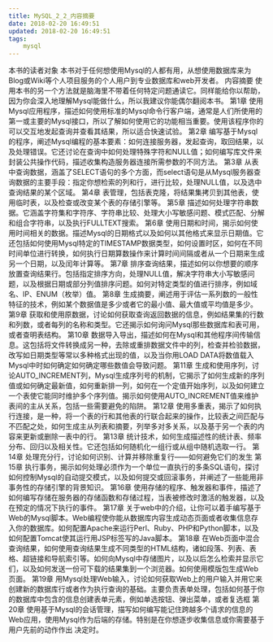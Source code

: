 ```yaml
---
title: MySQL_2_2_内容摘要
date: 2018-02-20 16:49:51
updated: 2018-02-20 16:49:51
tags:
	mysql
---
```

本书的读者对象
本书对于任何想使用Mysql的人都有用，从想使用数据库来为Blog或Wiki等个人项目服务的个人用户到专业数据库和web开发者。
内容摘要
使用本书的另一个方法就是脑海里不带着任何特定问题通读它。同样能给你以帮助，因为你会深入地理解Mysql能做什么，所以我建议你能偶尔翻阅本书。
第1章
使用Mysql应用程序，描述如何使用标准的Mysql命令行客户端，通常是人们所使用的第一或主要的Mysql接口，所以了解如何使用它的功能相当重要。使用该程序你的可以交互地发起查询并查看其结果，所以适合快速试验。
第2章
编写基于Mysql的程序，阐述Mysql编程的基本要素：如何连接服务器，发起查询，取回结果，以及处理错误。它还讨论在查询中如何处理特殊字符和NULL值；如何编写库文件来封装公共操作代码，描述收集构造服务器连接所需参数的不同方法。
第3章
从表中查询数据，涵盖了SELECT语句的多个方面，而select语句是从Mysql服务器查询数据的主要手段：指定你想检索的列和行，进行比较，处理NULL值，以及选中查询结果的某个区域。
第4章
表管理，包括表克隆，将结果集拷贝到其他表，使用临时表，以及检查或改变某个表的存储引擎等。
第5章
描述如何处理字符串数据。它涵盖字符集和字符序、字符串比较、处理大小写敏感问题、模式匹配、分解和组合字符串，以及执行FULLTEXT搜索。
第6章
使用日期和时间，揭示如何使用时间相关的数据。描述Mysql的日期格式以及如何以其他格式来显示日期值。它还包括如何使用Mysql特定的TIMESTAMP数据类型，如何设置时区，如何在不同时间单位进行转换，如何执行日期算数操作来计算时间间隔或者从一个日期来生成另一个日期，以及闰年计算等。
第7章
排序查询结果，描述如何以你想要的顺序放置查询结果行。包括指定排序方向，处理NULL值，解决字符串大小写敏感问题，以及根据日期或部分列值排序问题。如何对特定类型的值进行排序，例如域名、IP、ENUM（枚举）值。
第8章
生成摘要，阐述用于评估一系列数的一般性特征的技术，例如某个数据值是多少或者它的最小值、最大值或平均值是多少。
第9章
获取和使用原数据，讨论如何获取查询返回数据的信息，例如结果集的行数和列数，或者每列的名称和类型。它还揭示如何询问Mysql那些数据库和表可用，或者查明表结构。
第10章
数据导入导出，描述如何在Mysql和其他程序间传输信息。这包括将文件转换成另一种，去除或重排数据文件中的列，检查并检验数据，改写如日期类型等常以多种格式出现的值，以及当你用LOAD DATA将数值载入Mysql中时如何确定如何确定哪些数值会导致问题。
第11章
生成和使用序列，讨论AUTO_INCREMENT列，Mysql生成序列号的机制，它揭示了如何生成新的序列值或如何确定最新值，如何重新排一列，如何在一个定值开始序列，以及如何建立一个表使它能同时维护多个序列值。揭示如何使用AUTO_INCREMENT值来维护表间的主从关系，包括一些需要避免的陷阱。
第12章
使用多重表，揭示了如何执行连接，是一种，将一个表的行和其他表的行联合起来的操作，比较表之间匹配与不匹配之处，如何生成主从列表和摘要，列举多对多关系，以及基于另一个表的内容来更新或删除一表中的行。
第13章
统计技术，如何生成描述性的统计表、频率分布、回归以及相关性。它还包括如何随机化一组行或从组中随机选取一行。
第14章
处理充分行，讨论如何识别、计算并移除重复行——如何避免它们的发生
第15章
执行事务，揭示如何处理必须作为一个单位一直执行的多条SQL语句，探讨如何控制Mysql的自动提交模式，以及如何提交或回滚事务，并阐述了一些能用非事务性的存储引擎的背景知识。
第16章
使用存储的程序、触发器和事件，描述了如何编写存储在服务器的存储函数和存储过程，当表被修改时激活的触发器，以及在预定的情况下执行的事件。
第17章
关于web中的介绍，让你可以着手编写基于Web的Mysql脚本。Web编程使你能从数据库内容生成动态页面或者收集信息存入你的数据库。如何配置Apache来运行Perl、Ruby、PHP和Python脚本，以及如何配置Tomcat使其运行用JSP标签写的Java脚本。
第18章
在Web页面中混合查询结果，如何使用查询结果生成不同类型的HTML结构，诸如段落、列表、表格、超链接和导航索引等。如何向Mysql中存储图片，以及以后怎么检索并显示它们，以及如何发送一份可下载的结果集到一个浏览器。如何使用模版包生成Web页面。
第19章
用Mysql处理Web输入，讨论如何获取Web上的用户输入并用它来创建新的数据库行或者作为执行查询的基础。主要负责表单处理，包括如何基于你的数据库中包含的信息创建表单元素，例如单选按钮、弹出菜单，或者复选框
第20章
使用基于Mysql的会话管理，描写如何编写能记住跨越多个请求的信息的Web应用，使用Mysql作为后端的存储。特别是在你想逐步收集信息或你需要基于用户先前的动作作出
决定时。
